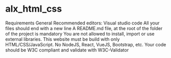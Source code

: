 # alx_html_css
Requirements General Recommended editors: Visual studio code All your files should end with a new line A README.md file, at the root of the folder of the project is mandatory You are not allowed to install, import or use external libraries. This website must be build with only HTML/CSS/JavaScript. No NodeJS, React, VueJS, Bootstrap, etc. Your code should be W3C compliant and validate with W3C-Validator
